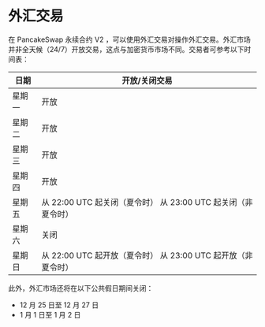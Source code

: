 # 外汇交易

在 PancakeSwap 永续合约 V2 ，可以使用外汇交易对操作外汇交易。外汇市场并非全天候（24/7）开放交易，这点与加密货币市场不同。交易者可参考以下时间表：

| 日期  | 开放/关闭交易                                                         |
| --- | --------------------------------------------------------------- |
| 星期一 | 开放                                                              |
| 星期二 | 开放                                                              |
| 星期三 | 开放                                                              |
| 星期四 | 开放                                                              |
| 星期五 | 从 22:00 UTC 起关闭（夏令时）                     从 23:00 UTC 起关闭（非夏令时）  |
| 星期六 | 关闭                                                              |
| 星期日 | 从 22:00 UTC 起开放（夏令时）                      从 23:00 UTC 起开放（非夏令时） |

此外，外汇市场还将在以下公共假日期间关闭：&#x20;

* 12 月 25 日至 12 月 27 日&#x20;
* 1 月 1 日至 1 月 2 日

